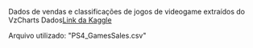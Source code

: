 Dados de vendas e classificações de jogos de videogame extraídos do VzCharts
Dados[Link da Kaggle](https://www.kaggle.com/sidtwr/videogames-sales-dataset?datasetId=189386&sortBy=voteCount) <p>
Arquivo utilizado: "PS4_GamesSales.csv"
